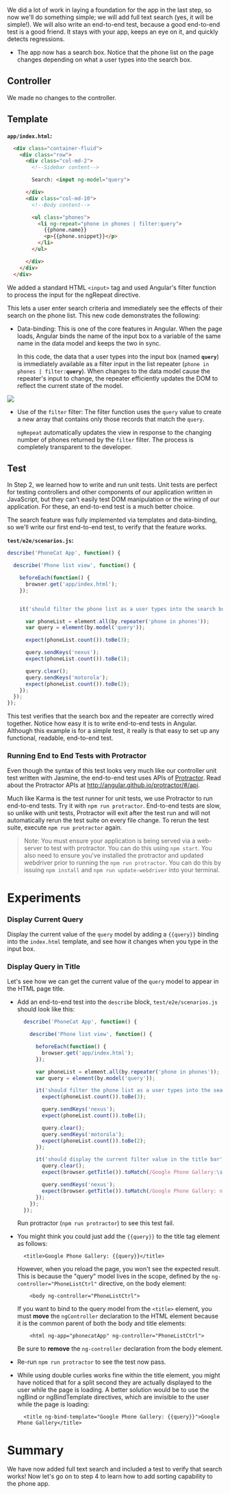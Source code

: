 


We did a lot of work in laying a foundation for the app in the last step, so now we'll do something
simple; we will add full text search (yes, it will be simple!). We will also write an end-to-end
test, because a good end-to-end test is a good friend. It stays with your app, keeps an eye on it,
and quickly detects regressions.

* The app now has a search box. Notice that the phone list on the page changes depending on what a
user types into the search box.



## Controller

We made no changes to the controller.


## Template

__`app/index.html`:__


```html
  <div class="container-fluid">
    <div class="row">
      <div class="col-md-2">
        <!--Sidebar content-->

        Search: <input ng-model="query">

      </div>
      <div class="col-md-10">
        <!--Body content-->

        <ul class="phones">
          <li ng-repeat="phone in phones | filter:query">
            {{phone.name}}
            <p>{{phone.snippet}}</p>
          </li>
        </ul>

      </div>
    </div>
  </div>
```

We added a standard HTML `<input>` tag and used Angular's
filter function to process the input for the
ngRepeat directive.

This lets a user enter search criteria and immediately see the effects of their search on the phone
list. This new code demonstrates the following:

* Data-binding: This is one of the core features in Angular. When the page loads, Angular binds the
name of the input box to a variable of the same name in the data model and keeps the two in sync.

  In this code, the data that a user types into the input box (named __`query`__) is immediately
available as a filter input in the list repeater (`phone in phones | filter:`__`query`__). When
changes to the data model cause the repeater's input to change, the repeater efficiently updates
the DOM to reflect the current state of the model.

<img src="https://raw.githubusercontent.com/outlearn-content/angular/master/img/tutorial/tutorial_03.png">

* Use of the `filter` filter: The filter function uses the
`query` value to create a new array that contains only those records that match the `query`.

  `ngRepeat` automatically updates the view in response to the changing number of phones returned
by the `filter` filter. The process is completely transparent to the developer.

## Test

In Step 2, we learned how to write and run unit tests. Unit tests are perfect for testing
controllers and other components of our application written in JavaScript, but they can't easily
test DOM manipulation or the wiring of our application. For these, an end-to-end test is a much
better choice.

The search feature was fully implemented via templates and data-binding, so we'll write our first
end-to-end test, to verify that the feature works.

__`test/e2e/scenarios.js`:__


```js
describe('PhoneCat App', function() {

  describe('Phone list view', function() {

    beforeEach(function() {
      browser.get('app/index.html');
    });


    it('should filter the phone list as a user types into the search box', function() {

      var phoneList = element.all(by.repeater('phone in phones'));
      var query = element(by.model('query'));

      expect(phoneList.count()).toBe(3);

      query.sendKeys('nexus');
      expect(phoneList.count()).toBe(1);

      query.clear();
      query.sendKeys('motorola');
      expect(phoneList.count()).toBe(2);
    });
  });
});
```

This test verifies that the search box and the repeater are correctly wired together. Notice how
easy it is to write end-to-end tests in Angular. Although this example is for a simple test, it
really is that easy to set up any functional, readable, end-to-end test.

### Running End to End Tests with Protractor
Even though the syntax of this test looks very much like our controller unit test written with
Jasmine, the end-to-end test uses APIs of [Protractor](https://github.com/angular/protractor). Read
about the Protractor APIs at http://angular.github.io/protractor/#/api.

Much like Karma is the test runner for unit tests, we use Protractor to run end-to-end tests.
Try it with `npm run protractor`. End-to-end tests are slow, so unlike with unit tests, Protractor
will exit after the test run and will not automatically rerun the test suite on every file change.
To rerun the test suite, execute `npm run protractor` again.

>   Note: You must ensure your application is being served via a web-server to test with protractor.
>  You can do this using `npm start`.
>  You also need to ensure you've installed the protractor and updated webdriver prior to running the
>  `npm run protractor`. You can do this by issuing `npm install` and `npm run update-webdriver` into
>  your terminal.


# Experiments

### Display Current Query
Display the current value of the `query` model by adding a `{{query}}` binding into the
`index.html` template, and see how it changes when you type in the input box.

<!-- @task, "hasDeliverable" : false, "text" : "Display the current query."-->

### Display Query in Title
Let's see how we can get the current value of the `query` model to appear in the HTML page title.

* Add an end-to-end test into the `describe` block, `test/e2e/scenarios.js` should look like this:

  ```js
    describe('PhoneCat App', function() {

      describe('Phone list view', function() {

        beforeEach(function() {
          browser.get('app/index.html');
        });

        var phoneList = element.all(by.repeater('phone in phones'));
        var query = element(by.model('query'));

        it('should filter the phone list as a user types into the search box', function() {
          expect(phoneList.count()).toBe(3);

          query.sendKeys('nexus');
          expect(phoneList.count()).toBe(1);

          query.clear();
          query.sendKeys('motorola');
          expect(phoneList.count()).toBe(2);
        });

        it('should display the current filter value in the title bar', function() {
          query.clear();
          expect(browser.getTitle()).toMatch(/Google Phone Gallery:\s*$/);

          query.sendKeys('nexus');
          expect(browser.getTitle()).toMatch(/Google Phone Gallery: nexus$/);
        });
      });
    });
  ```

  Run protractor (`npm run protractor`) to see this test fail.

<!-- @task, "hasDeliverable" : false, "text" : "Add an end-to-end test."-->

* You might think you could just add the `{{query}}` to the title tag element as follows:

        <title>Google Phone Gallery: {{query}}</title>

  However, when you reload the page, you won't see the expected result. This is because the "query"
  model lives in the scope, defined by the `ng-controller="PhoneListCtrl"` directive, on the body
  element:

          <body ng-controller="PhoneListCtrl">

  If you want to bind to the query model from the `<title>` element, you must __move__ the
  `ngController` declaration to the HTML element because it is the common parent of both the body
  and title elements:

          <html ng-app="phonecatApp" ng-controller="PhoneListCtrl">

  Be sure to __remove__ the `ng-controller` declaration from the body element.

<!-- @task, "hasDeliverable" : false, "text" : "Make the query show up in the title."-->

* Re-run `npm run protractor` to see the test now pass.

<!-- @task, "hasDeliverable" : false, "text" : "Check that your test passes."-->

* While using double curlies works fine within the title element, you might have noticed that
for a split second they are actually displayed to the user while the page is loading. A better
solution would be to use the ngBind or
ngBindTemplate directives, which are invisible to the user
while the page is loading:

        <title ng-bind-template="Google Phone Gallery: {{query}}">Google Phone Gallery</title>

<!-- @task, "hasDeliverable" : false, "text" : "Use a binding where double curlies are invisible to the user."-->

# Summary

We have now added full text search and included a test to verify that search works! Now let's go on
to step 4 to learn how to add sorting capability to the phone app.


